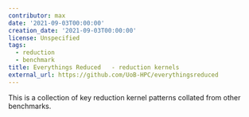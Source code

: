 ```yaml
---
contributor: max
date: '2021-09-03T00:00:00'
creation_date: '2021-09-03T00:00:00'
license: Unspecified
tags:
  - reduction
  - benchmark
title: Everythings Reduced   - reduction kernels
external_url: https://github.com/UoB-HPC/everythingsreduced
---
```


This is a collection of key reduction kernel patterns collated from other benchmarks.
